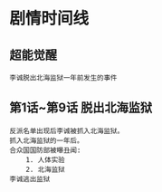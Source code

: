 # 剧情时间线

## 超能觉醒

    李诚脱出北海监狱一年前发生的事件

## 第1话~第9话 脱出北海监狱
    反派名单出现后李诚被抓入北海监狱。
    抓入北海监狱的一年后。
    合众国国防部被曝丑闻:
        1. 人体实验
        2. 北海监狱
    李诚逃出监狱